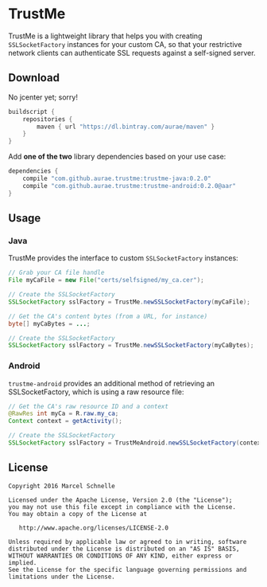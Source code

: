 # TrustMe
TrustMe is a lightweight library that helps you with creating `SSLSocketFactory` instances for your custom CA, so that your restrictive network clients can authenticate SSL requests against a self-signed server.

## Download

No jcenter yet; sorry!

```groovy
buildscript {
	repositories {
        maven { url "https://dl.bintray.com/aurae/maven" }
    }
}
```

Add **one of the two** library dependencies based on your use case:

```groovy
dependencies {
	compile "com.github.aurae.trustme:trustme-java:0.2.0"
	compile "com.github.aurae.trustme:trustme-android:0.2.0@aar"
}
```

## Usage

### Java

TrustMe provides the interface to custom `SSLSocketFactory` instances:

```java
// Grab your CA file handle
File myCaFile = new File("certs/selfsigned/my_ca.cer");

// Create the SSLSocketFactory
SSLSocketFactory sslFactory = TrustMe.newSSLSocketFactory(myCaFile);
```

```java
// Get the CA's content bytes (from a URL, for instance)
byte[] myCaBytes = ...;

// Create the SSLSocketFactory
SSLSocketFactory sslFactory = TrustMe.newSSLSocketFactory(myCaBytes);
```

### Android

`trustme-android` provides an additional method of retrieving an SSLSocketFactory, which is using a raw resource file:

```java
// Get the CA's raw resource ID and a context
@RawRes int myCa = R.raw.my_ca;
Context context = getActivity();

// Create the SSLSocketFactory
SSLSocketFactory sslFactory = TrustMeAndroid.newSSLSocketFactory(context, myCa);
```

## License

	Copyright 2016 Marcel Schnelle

	Licensed under the Apache License, Version 2.0 (the "License");
	you may not use this file except in compliance with the License.
	You may obtain a copy of the License at

	   http://www.apache.org/licenses/LICENSE-2.0

	Unless required by applicable law or agreed to in writing, software
	distributed under the License is distributed on an "AS IS" BASIS,
	WITHOUT WARRANTIES OR CONDITIONS OF ANY KIND, either express or implied.
	See the License for the specific language governing permissions and
	limitations under the License.
